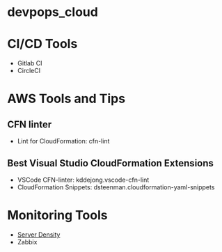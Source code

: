 # devpops_cloud


# CI/CD Tools
* Gitlab CI
* CircleCI

# AWS Tools and Tips

## CFN linter
* Lint for CloudFormation: cfn-lint

## Best Visual Studio CloudFormation Extensions
* VSCode CFN-linter: kddejong.vscode-cfn-lint
* CloudFormation Snippets: dsteenman.cloudformation-yaml-snippets

# Monitoring Tools
* [Server Density](https://www.serverdensity.com/)
* Zabbix

